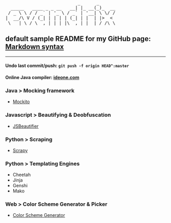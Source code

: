 <pre>
                           _      _      
  _____   ____ _ _ __   __| |_ __(_)_  __
 / _ \ \ / / _` | '_ \ / _` | '__| \ \/ /
|  __/\ V / (_| | | | | (_| | |  | |>  < 
 \___| \_/ \__,_|_| |_|\__,_|_|  |_/_/\_\
</pre>

## default sample README for my GitHub page: [Markdown syntax](http://daringfireball.net/projects/markdown/syntax)
---

#### Undo last commit/push: `git push -f origin HEAD^:master`
#### Online Java compiler: [ideone.com](https://ideone.com)

### Java > Mocking framework
 * [Mockito](http://mockito.org)

### Javascript > Beautifying & Deobfuscation
 * [JSBeautifier](http://jsbeautifier.org/)

### Python > Scraping
 * [Scrapy](http://scrapy.org)

### Python > Templating Engines
 * Cheetah
 * Jinja
 * Genshi
 * Mako

### Web > Color Scheme Generator & Picker
 * [Color Scheme Generator](http://www.colorschemer.com/online.html)
